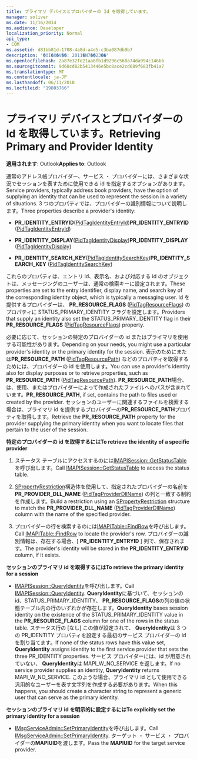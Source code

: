 ```yaml
---
title: プライマリ デバイスとプロバイダーの Id を取得しています。
manager: soliver
ms.date: 11/16/2014
ms.audience: Developer
localization_priority: Normal
api_type:
- COM
ms.assetid: d81bb81d-1708-4a8d-a4d5-c3ba087db9b7
description: '�ŏI�X�V��: 2011�N7��23��'
ms.openlocfilehash: 2a87e32fe21aa6fb1d9296c568a74da994c146bb
ms.sourcegitcommit: 9d60cd82b5413446e5bc8ace2cd689f683fb41a7
ms.translationtype: MT
ms.contentlocale: ja-JP
ms.lasthandoff: 06/11/2018
ms.locfileid: "19803766"
---
```

# <a name="retrieving-primary-and-provider-identity"></a><span data-ttu-id="ebf1e-103">プライマリ デバイスとプロバイダーの Id を取得しています。</span><span class="sxs-lookup"><span data-stu-id="ebf1e-103">Retrieving Primary and Provider Identity</span></span>

  
  
<span data-ttu-id="ebf1e-104">**適用されます**: Outlook</span><span class="sxs-lookup"><span data-stu-id="ebf1e-104">**Applies to**: Outlook</span></span> 
  
<span data-ttu-id="ebf1e-105">通常のアドレス帳プロバイダー、サービス ・ プロバイダーには、さまざまな状況でセッションを表すために使用できる id を指定するオプションがあります。</span><span class="sxs-lookup"><span data-stu-id="ebf1e-105">Service providers, typically address book providers, have the option of supplying an identity that can be used to represent the session in a variety of situations.</span></span> <span data-ttu-id="ebf1e-106">3 つのプロパティでは、プロバイダーの識別情報について説明します。</span><span class="sxs-lookup"><span data-stu-id="ebf1e-106">Three properties describe a provider's identity:</span></span>
  
- <span data-ttu-id="ebf1e-107">**PR_IDENTITY_ENTRYID**([PidTagIdentityEntryId](pidtagidentityentryid-canonical-property.md))</span><span class="sxs-lookup"><span data-stu-id="ebf1e-107">**PR_IDENTITY_ENTRYID** ([PidTagIdentityEntryId](pidtagidentityentryid-canonical-property.md))</span></span> 
    
- <span data-ttu-id="ebf1e-108">**PR_IDENTITY_DISPLAY**([PidTagIdentityDisplay](pidtagidentitydisplay-canonical-property.md))</span><span class="sxs-lookup"><span data-stu-id="ebf1e-108">**PR_IDENTITY_DISPLAY** ([PidTagIdentityDisplay](pidtagidentitydisplay-canonical-property.md))</span></span> 
    
- <span data-ttu-id="ebf1e-109">**PR_IDENTITY_SEARCH_KEY**([PidTagIdentitySearchKey](pidtagidentitysearchkey-canonical-property.md))</span><span class="sxs-lookup"><span data-stu-id="ebf1e-109">**PR_IDENTITY_SEARCH_KEY** ([PidTagIdentitySearchKey](pidtagidentitysearchkey-canonical-property.md))</span></span> 
    
<span data-ttu-id="ebf1e-110">これらのプロパティは、エントリ id、表示名、および対応する id のオブジェクトは、メッセージングのユーザーは、通常の検索キーに設定されます。</span><span class="sxs-lookup"><span data-stu-id="ebf1e-110">These properties are set to the entry identifier, display name, and search key of the corresponding identity object, which is typically a messaging user.</span></span> <span data-ttu-id="ebf1e-111">Id を提供するプロバイダーは、 **PR_RESOURCE_FLAGS** ([PidTagResourceFlags](pidtagresourceflags-canonical-property.md)) のプロパティに STATUS_PRIMARY_IDENTITY フラグを設定します。</span><span class="sxs-lookup"><span data-stu-id="ebf1e-111">Providers that supply an identity also set the STATUS_PRIMARY_IDENTITY flag in their **PR_RESOURCE_FLAGS** ([PidTagResourceFlags](pidtagresourceflags-canonical-property.md)) property.</span></span>
  
<span data-ttu-id="ebf1e-112">必要に応じて、セッションの特定のプロバイダーの id またはプライマリを使用する可能性があります。</span><span class="sxs-lookup"><span data-stu-id="ebf1e-112">Depending on your needs, you might use a particular provider's identity or the primary identity for the session.</span></span> <span data-ttu-id="ebf1e-113">表示のためにまたは**PR_RESOURCE_PATH** ([PidTagResourcePath](pidtagresourcepath-canonical-property.md)) などのプロパティを取得するためには、プロバイダーの id を使用します。</span><span class="sxs-lookup"><span data-stu-id="ebf1e-113">You can use a provider's identity also for display purposes or to retrieve properties, such as **PR_RESOURCE_PATH** ([PidTagResourcePath](pidtagresourcepath-canonical-property.md)).</span></span> <span data-ttu-id="ebf1e-114">**PR_RESOURCE_PATH**場合、は、使用、またはプロバイダーによって作成されたファイルへのパスが含まれています。</span><span class="sxs-lookup"><span data-stu-id="ebf1e-114">**PR_RESOURCE_PATH**, if set, contains the path to files used or created by the provider.</span></span> <span data-ttu-id="ebf1e-115">セッションのユーザーに関連するファイルを検索する場合は、プライマリ id を提供するプロバイダーの**PR_RESOURCE_PATH**プロパティを取得します。</span><span class="sxs-lookup"><span data-stu-id="ebf1e-115">Retrieve the **PR_RESOURCE_PATH** property for the provider supplying the primary identity when you want to locate files that pertain to the user of the session.</span></span> 
  
 <span data-ttu-id="ebf1e-116">**特定のプロバイダーの id を取得するには**</span><span class="sxs-lookup"><span data-stu-id="ebf1e-116">**To retrieve the identity of a specific provider**</span></span>
  
1. <span data-ttu-id="ebf1e-117">ステータス テーブルにアクセスするのには[IMAPISession::GetStatusTable](imapisession-getstatustable.md)を呼び出します。</span><span class="sxs-lookup"><span data-stu-id="ebf1e-117">Call [IMAPISession::GetStatusTable](imapisession-getstatustable.md) to access the status table.</span></span> 
    
2. <span data-ttu-id="ebf1e-118">[SPropertyRestriction](spropertyrestriction.md)構造体を使用して、指定されたプロバイダーの名前を**PR_PROVIDER_DLL_NAME** ([PidTagProviderDllName](pidtagproviderdllname-canonical-property.md)) の列と一致する制約を作成します。</span><span class="sxs-lookup"><span data-stu-id="ebf1e-118">Build a restriction using an [SPropertyRestriction](spropertyrestriction.md) structure to match the **PR_PROVIDER_DLL_NAME** ([PidTagProviderDllName](pidtagproviderdllname-canonical-property.md)) column with the name of the specified provider.</span></span> 
    
3. <span data-ttu-id="ebf1e-119">プロバイダーの行を検索するのには[IMAPITable::FindRow](imapitable-findrow.md)を呼び出します。</span><span class="sxs-lookup"><span data-stu-id="ebf1e-119">Call [IMAPITable::FindRow](imapitable-findrow.md) to locate the provider's row.</span></span> <span data-ttu-id="ebf1e-120">プロバイダーの識別情報は、存在する場合、[ **PR_IDENTITY_ENTRYID** ] 列で、保存されます。</span><span class="sxs-lookup"><span data-stu-id="ebf1e-120">The provider's identity will be stored in the **PR_IDENTITY_ENTRYID** column, if it exists.</span></span> 
    
 <span data-ttu-id="ebf1e-121">**セッションのプライマリ id を取得するには**</span><span class="sxs-lookup"><span data-stu-id="ebf1e-121">**To retrieve the primary identity for a session**</span></span>
  
- <span data-ttu-id="ebf1e-122">[IMAPISession::QueryIdentity](imapisession-queryidentity.md)を呼び出します。</span><span class="sxs-lookup"><span data-stu-id="ebf1e-122">Call [IMAPISession::QueryIdentity](imapisession-queryidentity.md).</span></span> <span data-ttu-id="ebf1e-123">**QueryIdentity**に基づいて、セッションの id、STATUS_PRIMARY_IDENTITY、 **PR_RESOURCE_FLAGS**の列の値の状態テーブル内の行のいずれかが存在します。</span><span class="sxs-lookup"><span data-stu-id="ebf1e-123">**QueryIdentity** bases session identity on the existence of the STATUS_PRIMARY_IDENTITY value in the **PR_RESOURCE_FLAGS** column for one of the rows in the status table.</span></span> <span data-ttu-id="ebf1e-124">ステータス行の [なし] この値が設定されて、 **QueryIdentity**は 3 つの PR_IDENTITY プロパティを設定する最初のサービス プロバイダーの id を割り当てます。</span><span class="sxs-lookup"><span data-stu-id="ebf1e-124">If none of the status rows have this value set, **QueryIdentity** assigns identity to the first service provider that sets the three PR_IDENTITY properties.</span></span> <span data-ttu-id="ebf1e-125">サービス プロバイダーには、id が用意されていない、 **QueryIdentity**は MAPI_W_NO_SERVICE を返します。</span><span class="sxs-lookup"><span data-stu-id="ebf1e-125">If no service provider supplies an identity, **QueryIdentity** returns MAPI_W_NO_SERVICE.</span></span> <span data-ttu-id="ebf1e-126">このような場合、プライマリ id として使用できる汎用的なユーザーを表す文字列を作成する必要があります。</span><span class="sxs-lookup"><span data-stu-id="ebf1e-126">When this happens, you should create a character string to represent a generic user that can serve as the primary identity.</span></span> 
    
 <span data-ttu-id="ebf1e-127">**セッションのプライマリ id を明示的に設定するには**</span><span class="sxs-lookup"><span data-stu-id="ebf1e-127">**To explicitly set the primary identity for a session**</span></span>
  
- <span data-ttu-id="ebf1e-128">[IMsgServiceAdmin::SetPrimaryIdentity](imsgserviceadmin-setprimaryidentity.md)を呼び出します。</span><span class="sxs-lookup"><span data-stu-id="ebf1e-128">Call [IMsgServiceAdmin::SetPrimaryIdentity](imsgserviceadmin-setprimaryidentity.md).</span></span> <span data-ttu-id="ebf1e-129">ターゲット ・ サービス ・ プロバイダーの**MAPIUID**を渡します。</span><span class="sxs-lookup"><span data-stu-id="ebf1e-129">Pass the **MAPIUID** for the target service provider.</span></span> 
    

